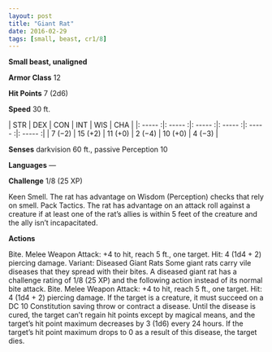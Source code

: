 ```yaml
---
layout: post
title: "Giant Rat"
date: 2016-02-29
tags: [small, beast, cr1/8]
---
```


**Small beast, unaligned**

**Armor Class** 12

**Hit Points** 7 (2d6)

**Speed** 30 ft.

|   STR   |   DEX   |   CON   |   INT   |   WIS   |   CHA   |
|: ----- :|: ----- :|: ----- :|: ----- :|: ----- :|: ----- :|
| 7 (−2) | 15 (+2) | 11 (+0) | 2 (−4) | 10 (+0) | 4 (−3) |

**Senses** darkvision 60 ft., passive Perception 10 

**Languages** — 

**Challenge** 1/8 (25 XP)

 Keen Smell. The rat has advantage on Wisdom (Perception) checks that rely on smell. Pack Tactics. The rat has advantage on an attack roll against a creature if at least one of the rat’s allies is within 5 feet of the creature and the ally isn’t incapacitated. 

**Actions** 

Bite. Melee Weapon Attack: +4 to hit, reach 5 ft., one target. Hit: 4 (1d4 + 2) piercing damage. Variant: Diseased Giant Rats Some giant rats carry vile diseases that they spread with their bites. A diseased giant rat has a challenge rating of 1/8 (25 XP) and the following action instead of its normal bite attack. Bite. Melee Weapon Attack: +4 to hit, reach 5 ft., one target. Hit: 4 (1d4 + 2) piercing damage. If the target is a creature, it must succeed on a DC 10 Constitution saving throw or contract a disease. Until the disease is cured, the target can’t regain hit points except by magical means, and the target’s hit point maximum decreases by 3 (1d6) every 24 hours. If the target’s hit point maximum drops to 0 as a result of this disease, the target dies.